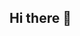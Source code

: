 ## Hi there 👋

<!--
**wasioujaharabi/wasioujaharabi** is a ✨ _special_ ✨ repository because its `README.md` (this file) appears on your GitHub profile.

Here are some ideas to get you started:

- 🔭 I’m currently working as a research engineer
- 🌱 I’m currently learning Neural Networks and Deep Learning
- 👯 I’m looking to collaborate on ...
- 🤔 I’m looking for help with ...
- 💬 Ask me about ...
- 📫 How to reach me: wasiou.jaharabi@gmail.com
- 😄 Pronouns: ...
- ⚡ Fun fact: ...
-->
